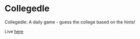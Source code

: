 # Collegedle

Collegedle: A daily game - guess the college based on the hints!

Live [here](https://collegedle.com/)
